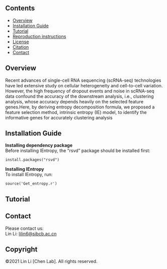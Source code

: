 ## Contents

- [Overview](#overview)
- [Installation Guide](#installation-guide)
- [Tutorial](#tutorial)
- [Reproduction instructions](#Reproduction-instructions)
- [License](./LICENSE)
- [Citation](#citation)
- [Contact](#Contact)

## Overview
Recent advances of single-cell RNA sequencing (scRNA-seq) technologies have led
extensive study on cellular heterogeneity and cell-to-cell variation. However, the high
frequency of dropout events and noise in scRNA-seq data confound the accuracy of the
downstream analysis, i.e., clustering analysis, whose accuracy depends heavily on the
selected feature genes.Here, by deriving entropy decomposition formula, we proposed a feature selection
method, intrinsic entropy (IE) model, to identify the informative genes for accurately
clustering analysis

## Installation Guide
**Installing dependency package**  
Before installing IEntropy, the “rsvd” package should be installed first:
```
install.packages("rsvd")
```
**Installing IEntropy**  
To install IEntropy, run:
```
source('Get_entropy.r')
```

## Tutorial

## Contact
Please contact us:  
Lin Li: lilin6@sibcb.ac.cn

## Copyright
©2021 Lin Li [Chen Lab]. All rights reserved.
